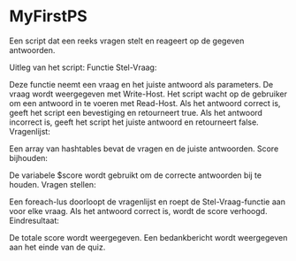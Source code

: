 # MyFirstPS
Een script dat een reeks vragen stelt en reageert op de gegeven antwoorden.

Uitleg van het script:
Functie Stel-Vraag:

Deze functie neemt een vraag en het juiste antwoord als parameters.
De vraag wordt weergegeven met Write-Host.
Het script wacht op de gebruiker om een antwoord in te voeren met Read-Host.
Als het antwoord correct is, geeft het script een bevestiging en retourneert true.
Als het antwoord incorrect is, geeft het script het juiste antwoord en retourneert false.
Vragenlijst:

Een array van hashtables bevat de vragen en de juiste antwoorden.
Score bijhouden:

De variabele $score wordt gebruikt om de correcte antwoorden bij te houden.
Vragen stellen:

Een foreach-lus doorloopt de vragenlijst en roept de Stel-Vraag-functie aan voor elke vraag.
Als het antwoord correct is, wordt de score verhoogd.
Eindresultaat:

De totale score wordt weergegeven.
Een bedankbericht wordt weergegeven aan het einde van de quiz.
